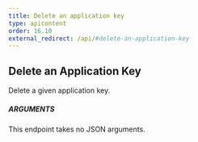 ```yaml
---
title: Delete an application key
type: apicontent
order: 16.10
external_redirect: /api/#delete-an-application-key
---
```


## Delete an Application Key

Delete a given application key.

##### ARGUMENTS

This endpoint takes no JSON arguments.
